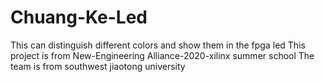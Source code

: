 # Chuang-Ke-Led
This can distinguish different colors and show them in the fpga led
This project is from New-Engineering Alliance-2020-xilinx summer school
The team is from southwest jiaotong university
